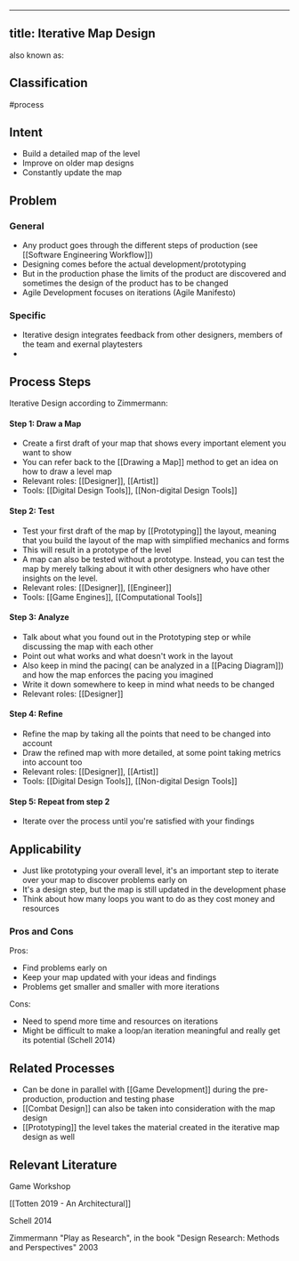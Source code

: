 
---
title: Iterative Map Design
---

also known as: 

## Classification
#process 

## Intent
- Build a detailed map of the level 
- Improve on older map designs
- Constantly update the map

## Problem

### General
- Any product goes through the different steps of production (see [[Software Engineering Workflow]])
- Designing comes before the actual development/prototyping
- But in the production phase the limits of the product are discovered and sometimes the design of the product has to be changed
- Agile Development focuses on iterations (Agile Manifesto)
### Specific
- Iterative design integrates feedback from other designers, members of the team and exernal playtesters 
- 

## Process Steps


Iterative Design according to Zimmermann: 
#### Step 1: Draw a Map
- Create a first draft of your map that shows every important element you want to show
- You can refer back to the [[Drawing a Map]] method to get an idea on how to draw a level map
- Relevant roles: [[Designer]], [[Artist]]
- Tools: [[Digital Design Tools]], [[Non-digital Design Tools]]

#### Step 2: Test
- Test your first draft of the map by [[Prototyping]] the layout, meaning that you build the layout of the map with simplified mechanics and forms
- This will result in a prototype of the level
- A map can also be tested without a prototype. Instead, you can test the map by merely talking about it with other designers who have other insights on the level.
- Relevant roles: [[Designer]], [[Engineer]]
- Tools: [[Game Engines]], [[Computational Tools]]

#### Step 3: Analyze
- Talk about what you found out in the Prototyping step or while discussing the map with each other
- Point out what works and what doesn't work in the layout
- Also keep in mind the pacing( can be analyzed in a [[Pacing Diagram]]) and how the map enforces the pacing you imagined
- Write it down somewhere to keep in mind what needs to be changed
- Relevant roles: [[Designer]]

#### Step 4: Refine
- Refine the map by taking all the points that need to be changed into account
- Draw the refined map with more detailed, at some point taking metrics into account too
- Relevant roles: [[Designer]], [[Artist]]
- Tools: [[Digital Design Tools]], [[Non-digital Design Tools]]

#### Step 5: Repeat from step 2
- Iterate over the process until you're satisfied with your findings


## Applicability
- Just like prototyping your overall level, it's an important step to iterate over your map to discover problems early on
- It's a design step, but the map is still updated in the development phase
- Think about how many loops you want to do as they cost money and resources

### Pros and Cons

Pros:
- Find problems early on
- Keep your map updated with your ideas and findings
- Problems get smaller and smaller with more iterations

Cons:
- Need to spend more time and resources on iterations
- Might be difficult to make a loop/an iteration meaningful and really get its potential (Schell 2014)

## Related Processes
- Can be done in parallel with [[Game Development]] during the pre-production, production and testing phase
- [[Combat Design]] can also be taken into consideration with the map design
- [[Prototyping]] the level takes the material created in the iterative map design as well

## Relevant Literature

Game Workshop

[[Totten 2019 - An Architectural]]

Schell 2014

Zimmermann "Play as Research", in the book "Design Research: Methods and Perspectives" 2003


